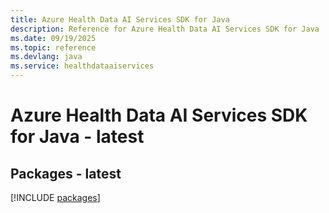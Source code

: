 ```yaml
---
title: Azure Health Data AI Services SDK for Java
description: Reference for Azure Health Data AI Services SDK for Java
ms.date: 09/19/2025
ms.topic: reference
ms.devlang: java
ms.service: healthdataaiservices
---
```

# Azure Health Data AI Services SDK for Java - latest
## Packages - latest
[!INCLUDE [packages](health-data-ai-services-index.md)]